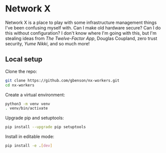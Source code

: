 # Network X
Network X is a place to play with some infrastructure management
things I've been confusing myself with.  Can I make old hardware
secure?  Can I do this without configuration?  I don't know where I'm
going with this, but I'm stealing ideas from _The Twelve-Factor App_,
Douglas Coupland, zero trust security, _Yume Nikki_, and so much more!

## Local setup
Clone the repo:
```sh
git clone https://github.com/gbenson/nx-workers.git
cd nx-workers
```
Create a virtual environment:
```sh
python3 -m venv venv
. venv/bin/activate
```
Upgrade pip and setuptools:
```sh
pip install --upgrade pip setuptools
```
Install in editable mode:
```sh
pip install -e .[dev]
```
